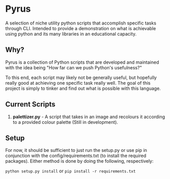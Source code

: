 # Pyrus
A selection of niche utility python scripts that accomplish specific tasks through CLI. Intended to provide a demonstration on what is achievable using python and its many libraries in an educational capacity.

## Why?
Pyrus is a collection of Python scripts that are developed and maintained with the idea being "How far can we push Python's usefulness?"

To this end, each script may likely not be generally useful, but hopefully really good at achieving one specific task really well. The goal of this project is simply to tinker and find out what is possible with this language.

## Current Scripts

1. **palettizer.py** - A script that takes in an image and recolours it according to a provided colour palette (Still in development).

## Setup

For now, it should be sufficient to just run the setup.py or use pip in conjunction with the config/requirements.txt (to install the required packages). Either method is done by doing the following, respectively:

`python setup.py install`
or
`pip install -r requirements.txt`

